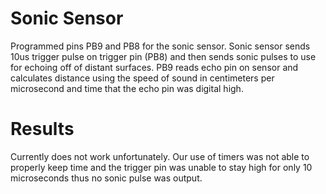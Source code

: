 # Sonic Sensor
Programmed pins PB9 and PB8 for the sonic sensor. Sonic sensor sends 10us trigger pulse on trigger pin (PB8) and then sends sonic pulses to use for echoing off of distant 
surfaces. PB9 reads echo pin on sensor and calculates distance using the speed of sound in centimeters per microsecond and time that the echo pin was digital high. 

# Results 
Currently does not work unfortunately. Our use of timers was not able to properly keep time and the trigger pin was unable to stay high for only 10 microseconds thus no sonic 
pulse was output.
